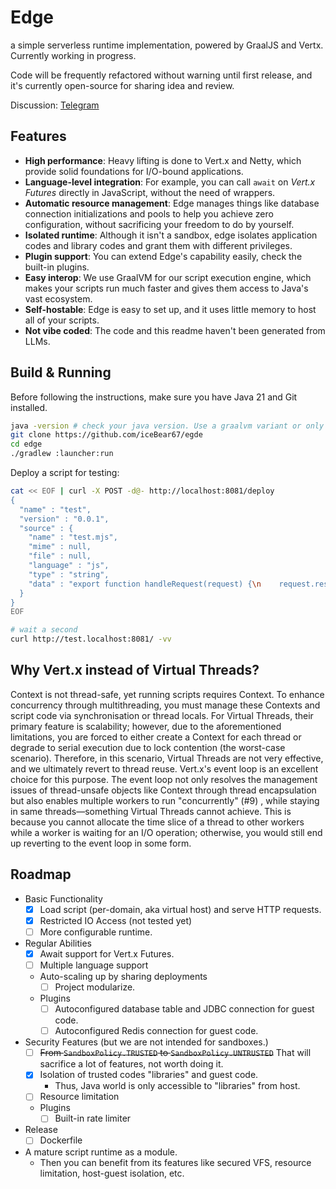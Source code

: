 # Edge
a simple serverless runtime implementation, powered by GraalJS and Vertx. Currently working in progress.

Code will be frequently refactored without warning until first release, and it's currently open-source for sharing idea and review. 

Discussion: [Telegram](https://t.me/kalculos_hub)

## Features
 - **High performance**: Heavy lifting is done to Vert.x and Netty, which provide solid foundations for I/O-bound applications.  
 - **Language-level integration**: For example, you can call `await` on _Vert.x Futures_ directly in JavaScript, without the need of wrappers.
 - **Automatic resource management**: Edge manages things like database connection initializations and pools to help you achieve zero configuration, without sacrificing your freedom to do by yourself.
 - **Isolated runtime**: Although it isn't a sandbox, edge isolates application codes and library codes and grant them with different privileges.
 - **Plugin support**: You can extend Edge's capability easily, check the built-in plugins.
 - **Easy interop**: We use GraalVM for our script execution engine, which makes your scripts run much faster and gives them access to Java's vast ecosystem.  
 - **Self-hostable**: Edge is easy to set up, and it uses little memory to host all of your scripts.
 - **Not vibe coded**: The code and this readme haven't been generated from LLMs.

## Build & Running
Before following the instructions, make sure you have Java 21 and Git installed.
```bash
java -version # check your java version. Use a graalvm variant or only the interpreter will work, and it will be much slower.
git clone https://github.com/iceBear67/egde
cd edge
./gradlew :launcher:run
```

Deploy a script for testing:
```bash
cat << EOF | curl -X POST -d@- http://localhost:8081/deploy
{
  "name" : "test",
  "version" : "0.0.1",
  "source" : {
    "name" : "test.mjs",
    "mime" : null,
    "file" : null,
    "language" : "js",
    "type" : "string",
    "data" : "export function handleRequest(request) {\n    request.response().end(\"hello\");\n}\n"
  }
}
EOF

# wait a second
curl http://test.localhost:8081/ -vv
```

## Why Vert.x instead of Virtual Threads?
Context is not thread-safe, yet running scripts requires Context.
To enhance concurrency through multithreading, you must manage these Contexts and script code via synchronisation or thread locals. 
For Virtual Threads, their primary feature is scalability; however, due to the aforementioned limitations, 
you are forced to either create a Context for each thread or degrade to serial execution due to lock contention (the worst-case scenario).
Therefore, in this scenario, Virtual Threads are not very effective, and we ultimately revert to thread reuse. 
Vert.x's event loop is an excellent choice for this purpose. The event loop not only resolves the management issues of
thread-unsafe objects like Context through thread encapsulation but also enables multiple workers to run "concurrently" (#9) , 
while staying in same threads—something Virtual Threads cannot achieve. This is 
because you cannot allocate the time slice of a thread to other workers while a
worker is waiting for an I/O operation; otherwise, you would still end up reverting to the event loop in some form.

## Roadmap
- Basic Functionality
  - [x] Load script (per-domain, aka virtual host) and serve HTTP requests.
  - [x] Restricted IO Access (not tested yet)
  - [ ] More configurable runtime.
- Regular Abilities
  - [x] Await support for Vert.x Futures.
  - [ ] Multiple language support 
  - Auto-scaling up by sharing deployments
    - [ ] Project modularize.
  - Plugins
    - [ ] Autoconfigured database table and JDBC connection for guest code.
    - [ ] Autoconfigured Redis connection for guest code.
- Security Features (but we are not intended for sandboxes.)
  - [ ] ~~From `SandboxPolicy.TRUSTED` to `SandboxPolicy.UNTRUSTED`~~ That will sacrifice a lot of features, not worth doing it.
  - [x] Isolation of trusted codes "libraries" and guest code.
    - Thus, Java world is only accessible to "libraries" from host.
  - [ ] Resource limitation
  - Plugins
    - [ ] Built-in rate limiter
- Release
  - [ ] Dockerfile
- A mature script runtime as a module.
  - Then you can benefit from its features like secured VFS, resource limitation, host-guest isolation, etc.